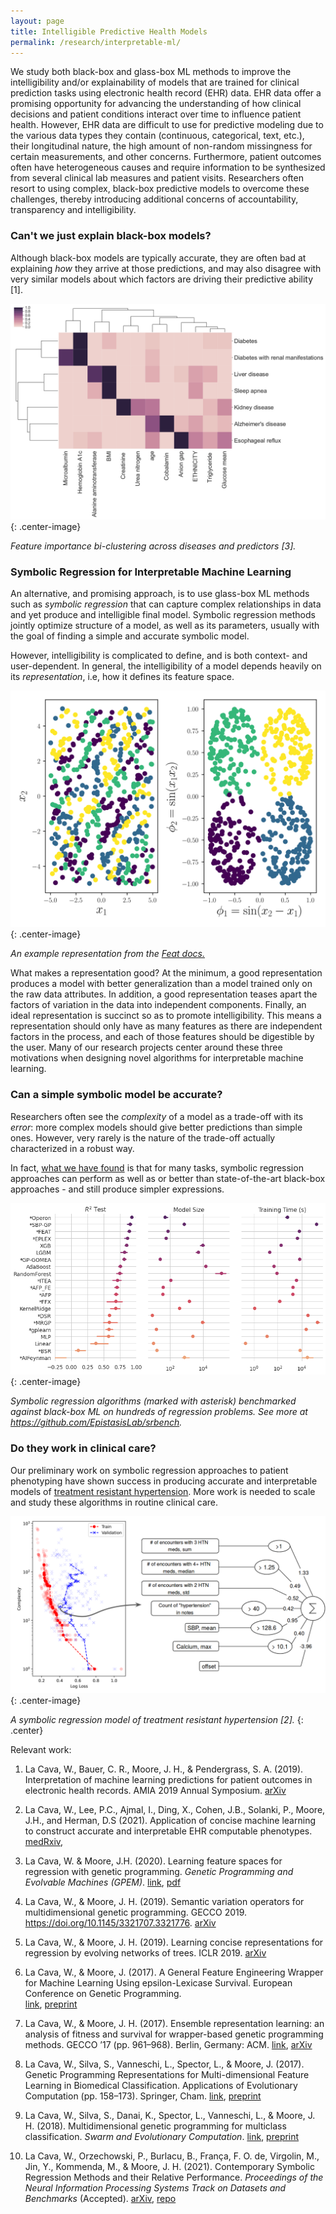 ```yaml
---
layout: page
title: Intelligible Predictive Health Models
permalink: /research/interpretable-ml/
---
```


We study both black-box and glass-box ML methods to improve the intelligibility and/or explainability of models that are trained for clinical prediction tasks using electronic health record (EHR) data.
EHR data offer a promising opportunity for advancing the understanding of how clinical decisions and patient conditions interact over time to influence patient health. 
However, EHR data are difficult to use for predictive modeling due to the various data types they contain (continuous, categorical, text, etc.), their longitudinal nature, the high amount of non-random missingness for certain measurements, and other concerns. 
Furthermore, patient outcomes often have heterogeneous causes and require information to be synthesized from several clinical lab measures and patient visits. 
Researchers often resort to using complex, black-box predictive models to overcome these challenges, thereby introducing additional concerns of accountability, transparency and intelligibility.

### Can't we just explain black-box models?

Although black-box models are typically accurate, they are often bad at explaining _how_ they arrive at those predictions, and may also disagree with very similar models about which factors are driving their predictive ability [1].

![EHR](/../docs/assets/RF_feature_permutation_clustermap_cutoff_1.jpg){: .center-image}

*Feature importance bi-clustering across diseases and predictors [3].* 

### Symbolic Regression for Interpretable Machine Learning 

An alternative, and promising approach, is to use glass-box ML methods such as _symbolic regression_ that can capture complex relationships in data and yet produce and intelligible final model. 
Symbolic regression methods jointly optimize structure of a model, as well as its parameters, usually with the goal of finding a simple and accurate symbolic model.

However, intelligibility is complicated to define, and is both context- and user-dependent.
In general, the intelligibility of a model depends heavily on its *representation*, i.e, how it defines its feature space.

![Rep learning](/../docs/assets/rep_learning_demo_2d.svg){: .center-image}

*An example representation from the [Feat docs.](https://lacava.github.io/feat/guide/overview/)*

What makes a representation good? 
At the minimum, a good representation produces a model with better generalization than a model trained only on the raw data attributes. 
In addition, a good representation teases apart the factors of variation in the data into independent components. 
Finally, an ideal representation is succinct so as to promote intelligibility. 
This means a representation should only have as many features as there are independent factors in the process, and each of those features should be digestible by the user. 
Many of our research projects center around these three motivations when designing novel algorithms for interpretable machine learning.

### Can a simple symbolic model be accurate?

Researchers often see the _complexity_ of a model as a trade-off with its _error_: more complex models should give better predictions than simple ones. 
However, very rarely is the nature of the trade-off actually characterized in a robust way. 

In fact, [what we have found](https://arxiv.org/abs/2107.14351) is that for many tasks, symbolic regression approaches can perform as well as or better than state-of-the-art black-box approaches - and still produce simpler expressions. 

![SRBench result](/../docs/assets/pairgrid-pointplot_r2_test_model_size_training-time-s.png){: .center-image}

*Symbolic regression algorithms (marked with asterisk) benchmarked against black-box ML on hundreds of regression problems. See more at <https://github.com/EpistasisLab/srbench>.*

### Do they work in clinical care? 

Our preliminary work on symbolic regression approaches to patient phenotyping have shown success in producing accurate and interpretable models of [treatment resistant hypertension](https://www.medrxiv.org/content/10.1101/2020.12.12.20248005v2). 
More work is needed to scale and study these algorithms in routine clinical care. 

![A simple model of treatment resistant hypertension](/docs/assets/aTRH_model.svg){: .center-image}

*A symbolic regression model of treatment resistant hypertension [2].*
{: .center}

Relevant work: 

1. La Cava, W., Bauer, C. R., Moore, J. H., & Pendergrass, S. A. (2019). 
   Interpretation of machine learning predictions for patient outcomes in electronic health records. 
   AMIA 2019 Annual Symposium. 
   [arXiv](https://arxiv.org/abs/1903.12074)

2.  La Cava, W., Lee, P.C., Ajmal, I., Ding, X., Cohen, J.B., Solanki, P., Moore, J.H., and Herman, D.S (2021). 
    Application of concise machine learning to construct accurate and interpretable EHR computable phenotypes.
    [medRxiv](https://www.medrxiv.org/content/10.1101/2020.12.12.20248005v2),

3.  La Cava, W. & Moore, J.H. (2020). 
    Learning feature spaces for regression with genetic programming.
    *Genetic Programming and Evolvable Machines (GPEM)*. 
    [link](https://link.springer.com/article/10.1007/s10710-020-09383-4),
    [pdf](../pubs/feat_gpem.pdf)

4.  La Cava, W., & Moore, J. H. (2019). 
    Semantic variation operators for multidimensional genetic programming. 
    GECCO 2019. 
    https://doi.org/10.1145/3321707.3321776.
    [arXiv](http://arxiv.org/abs/1904.08577)

5.  La Cava, W., & Moore, J. H. (2019). 
    Learning concise representations for regression by evolving networks of trees. 
    ICLR 2019. 
    [arXiv](https://arxiv.org/abs/1807.00981)

6.  La Cava, W., & Moore, J. (2017). 
    A General Feature Engineering Wrapper for Machine Learning Using epsilon-Lexicase Survival. 
    European Conference on Genetic Programming.  
    [link](https://doi.org/10.1007/978-3-319-55696-3_6), [preprint](../../pubs/evostar_few_lacava.pdf)

 
7.  La Cava, W., & Moore, J. H. (2017). Ensemble representation learning: an analysis of fitness and
    survival for wrapper-based genetic programming methods. GECCO ’17 (pp. 961–968). Berlin, Germany: ACM.
    [link](https://doi.org/10.1145/3071178.3071215), [arXiv](https://arxiv.org/abs/1703.06934)


8.  La Cava, W., Silva, S., Vanneschi, L., Spector, L., & Moore, J. (2017). Genetic Programming 
    Representations for Multi-dimensional Feature Learning in Biomedical Classification. 
    Applications of Evolutionary Computation (pp. 158–173). Springer, Cham. 
    [link](https://doi.org/10.1007/978-3-319-55849-3_11 ), [preprint](../../pubs/evobio_m4gp_lacava.pdf)

9.  La Cava, W., Silva, S., Danai, K., Spector, L., Vanneschi, L., & Moore, J. H. (2018). 
    Multidimensional genetic programming for multiclass classification. 
    *Swarm and Evolutionary Computation*. 
    [link](https://doi.org/10.1016/j.swevo.2018.03.015),
    [preprint](../pubs/Multiclass_GP_journal_preprint.pdf)

10.  La Cava, W., Orzechowski, P., Burlacu, B., França, F. O. de, Virgolin, M., Jin, Y., Kommenda, M., & Moore, J. H. (2021). 
    Contemporary Symbolic Regression Methods and their Relative Performance. 
    *Proceedings of the Neural Information Processing Systems Track on Datasets and Benchmarks* (Accepted).
    [arXiv](https://arxiv.org/abs/2107.14351),
    [repo](https://github.com/EpistasisLab/srbench)


